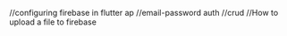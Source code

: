 //configuring firebase in flutter ap
//email-password auth
//crud
//How to upload a file to firebase